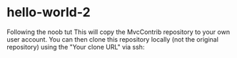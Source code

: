 # hello-world-2
Following the noob tut
This will copy the MvcContrib repository to your own user account. 
You can then clone this repository locally (not the original repository) using the "Your clone URL" via ssh:
